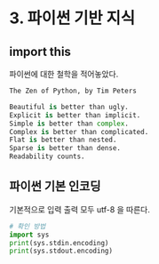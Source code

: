 # 3. 파이썬 기반 지식

## import this

파이썬에 대한 철학을 적어놓았다.

```python
The Zen of Python, by Tim Peters

Beautiful is better than ugly.
Explicit is better than implicit.
Simple is better than complex.
Complex is better than complicated.
Flat is better than nested.
Sparse is better than dense.
Readability counts.
```

## 파이썬 기본 인코딩

기본적으로 입력 출력 모두 utf-8 을 따른다.

```python
# 확인 방법
import sys
print(sys.stdin.encoding)
print(sys.stdout.encoding)
```